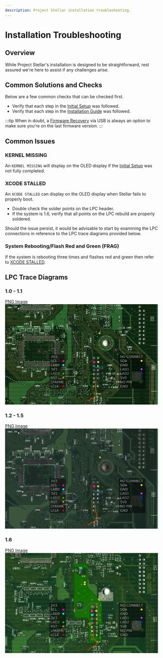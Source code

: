 ```yaml
---
description: Project Stellar installation troubleshooting.
---
```

# Installation Troubleshooting

## Overview
While Project Stellar's installation is designed to be straightforward, rest assured we're here to assist if any challenges arise.

## Common Solutions and Checks
Below are a few common checks that can be checked first.
* Verify that each step in the [Initial Setup](/project-stellar/initial-setup) was followed.
* Verify that each step in the [Installation Guide](/project-stellar/installation-guide) was followed.

:::tip
When in doubt, a [Firmware Recovery](/project-stellar/firmware-recovery) via USB is always an option to make sure you're on the last firmware version.
:::

## Common Issues

### KERNEL MISSING
An ``KERNEL MISSING`` will display on the OLED display if the [Initial Setup](/project-stellar/initial-setup) was not fully completed.

### XCODE STALLED
An ``XCODE STALLED`` can display on the OLED display when Stellar fails to properly boot.
* Double check the solder points on the LPC header.
* If the system is 1.6, verify that all points on the LPC rebuild are properly soldered.

Should the issue persist, it would be advisable to start by examining the LPC connections in reference to the LPC trace diagrams provided below.

### System Rebooting/Flash Red and Green (FRAG)
If the system is rebooting three times and flashes red and green then refer to [XCODE STALLED](#xcode-stalled).

## LPC Trace Diagrams

### 1.0 - 1.1
[PNG Image](./images/lpc_traces_1_0.jpg)
![LPC Trace Diagram](./images/lpc_traces_1_0.jpg)

### 1.2 - 1.5
[PNG Image](./images/lpc_traces_1_2.jpg)
![LPC Trace Diagram](./images/lpc_traces_1_2.jpg)

### 1.6
[PNG Image](./images/lpc_traces_1_6.jpg)
![LPC Trace Diagram](./images/lpc_traces_1_6.jpg)
